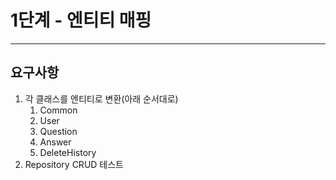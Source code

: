 # 1단계 - 엔티티 매핑

---

## 요구사항
1. 각 클래스를 엔티티로 변환(아래 순서대로)
   1. Common 
   2. User
   3. Question
   4. Answer
   5. DeleteHistory
2. Repository CRUD 테스트
